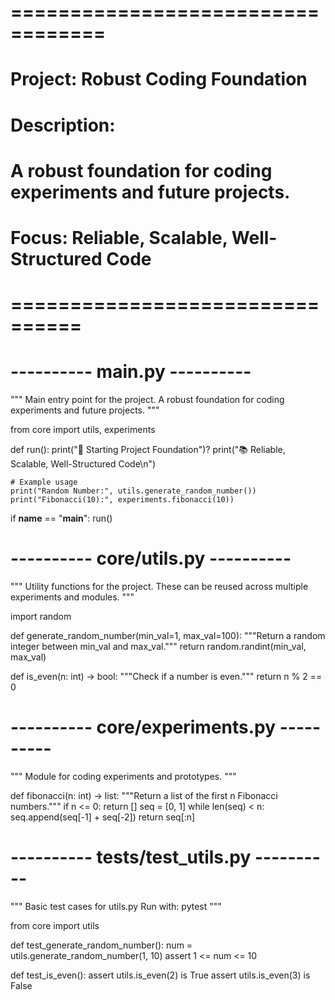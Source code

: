 # ==================================
# Project: Robust Coding Foundation
# Description:
# A robust foundation for coding experiments and future projects.
# Focus: Reliable, Scalable, Well-Structured Code
# ================================

# ---------- main.py ----------
"""
Main entry point for the project.
A robust foundation for coding experiments and future projects.
"""

from core import utils, experiments


def run():
    print("🚀 Starting Project Foundation")?
    print("📚 Reliable, Scalable, Well-Structured Code\n")

    # Example usage
    print("Random Number:", utils.generate_random_number())
    print("Fibonacci(10):", experiments.fibonacci(10))


if __name__ == "__main__":
    run()


# ---------- core/utils.py ----------
"""
Utility functions for the project.
These can be reused across multiple experiments and modules.
"""

import random

def generate_random_number(min_val=1, max_val=100):
    """Return a random integer between min_val and max_val."""
    return random.randint(min_val, max_val)

def is_even(n: int) -> bool:
    """Check if a number is even."""
    return n % 2 == 0


# ---------- core/experiments.py ----------
"""
Module for coding experiments and prototypes.
"""

def fibonacci(n: int) -> list:
    """Return a list of the first n Fibonacci numbers."""
    if n <= 0:
        return []
    seq = [0, 1]
    while len(seq) < n:
        seq.append(seq[-1] + seq[-2])
    return seq[:n]


# ---------- tests/test_utils.py ----------
"""
Basic test cases for utils.py
Run with: pytest
"""

from core import utils

def test_generate_random_number():
    num = utils.generate_random_number(1, 10)
    assert 1 <= num <= 10

def test_is_even():
    assert utils.is_even(2) is True
    assert utils.is_even(3) is False
